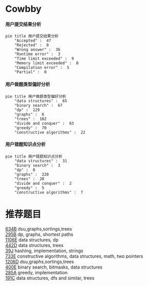 # Cowbby

<!-- tabs:start -->



#### **用户提交结果分析**

```mermaid
pie title 用户提交结果分析
    "Accepted" :  47
    "Rejected" :  0
    "Wrong answer" :  36
    "Runtime error" :  3
    "Time limit exceeded" :  9
    "Memory limit exceeded" :  0
    "Compilation error" :  5
    "Partial" :  0
```

#### **用户做题类型偏好分析**

```mermaid
pie title 用户做题类型偏好分析
    "data structures" :  65
    "binary search" :  67
    "dp" :  129
    "graphs" :  6
    "trees" :  102
    "divide and conquer" :  63
    "greedy" :  70
    "constructive algorithms" :  22
```
#### **用户错题知识点分析**

```mermaid
pie title 用户错题知识点分析
    "data structures" :  31
    "binary search" :  3
    "dp" :  8
    "graphs" :  220
    "trees" :  20
    "divide and conquer" :  2
    "greedy" :  5
    "constructive algorithms" :  7
```



<!-- tabs:end -->
# 推荐题目
[634B](https://codeforces.com/contest/634/problem/B)		dsu,graphs,sortings,trees		  
[295B](https://codeforces.com/contest/295/problem/B)		dp,
                        graphs,
                        shortest paths		  
[1106E](https://codeforces.com/contest/1106/problem/E)		data structures,
                        dp		  
[442D](https://codeforces.com/contest/442/problem/D)		data structures,
                        trees		  
[39J](https://codeforces.com/contest/39/problem/J)		hashing,
                        implementation,
                        strings		  
[733E](https://codeforces.com/contest/733/problem/E)		constructive algorithms,
                        data structures,
                        math,
                        two pointers		  
[1206D](https://codeforces.com/contest/1206/problem/D)		dsu,graphs,sortings,trees		  
[400E](https://codeforces.com/contest/400/problem/E)		binary search,
                        bitmasks,
                        data structures		  
[285A](https://codeforces.com/contest/285/problem/A)		greedy,
                        implementation		  
[191C](https://codeforces.com/contest/191/problem/C)		data structures,
                        dfs and similar,
                        trees		  
